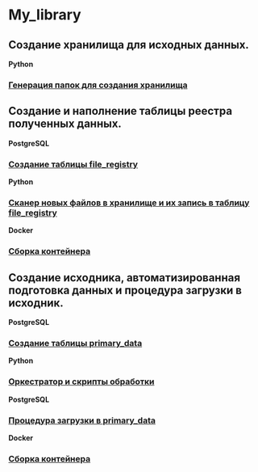 # My_library

## Создание хранилища для исходных данных.

**Python**

### [Генерация папок для создания хранилища](https://github.com/KKKuznetsov/folder_generator_python)

## Создание и наполнение таблицы реестра полученных данных.

**PostgreSQL**
### [Создание таблицы file_registry](https://github.com/KKKuznetsov/Create_table_file_registry_PostgreSQL)
**Python**
### [Сканер новых файлов в хранилище и их запись в таблицу file_registry](https://github.com/KKKuznetsov/Python_Scanner)
**Docker**
### [Сборка контейнера](https://github.com/KKKuznetsov/Docker_Skaner-Filereg)

## Создание исходника, автоматизированная подготовка данных и процедура загрузки в исходник.

**PostgreSQL**
### [Создание таблицы primary_data](https://github.com/KKKuznetsov/Primary_data)
**Python**
### [Оркестратор и скрипты обработки]()
**PostgreSQL**
### [Процедура загрузки в primary_data]()
**Docker**
### [Сборка контейнера]()
